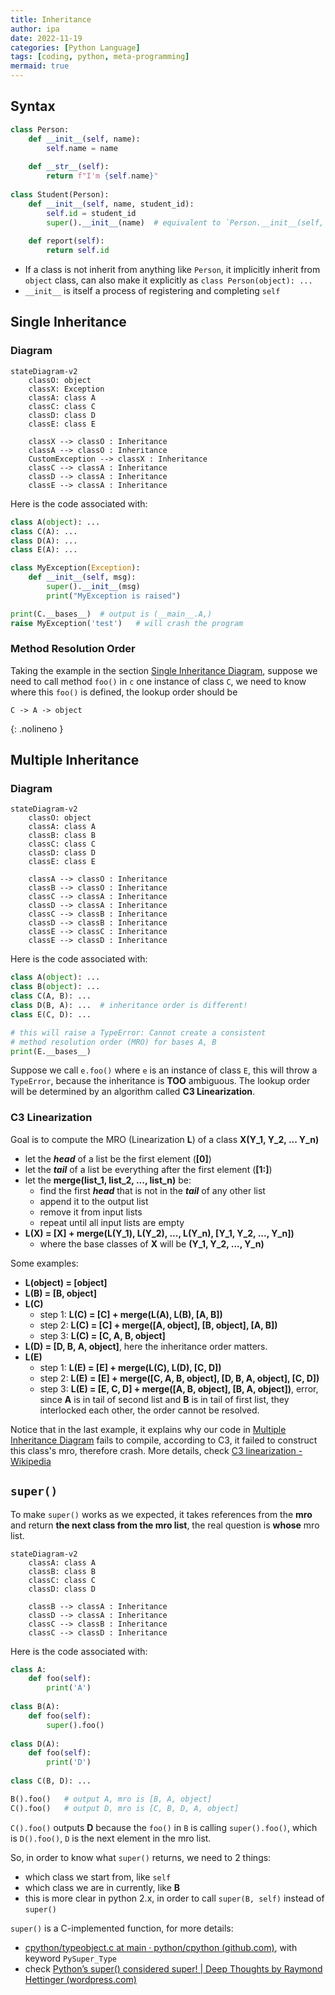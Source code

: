 ```yaml
---
title: Inheritance
author: ipa
date: 2022-11-19
categories: [Python Language]
tags: [coding, python, meta-programming]
mermaid: true
---
```


## Syntax

```python
class Person:
    def __init__(self, name):
        self.name = name
        
    def __str__(self):
        return f"I'm {self.name}"
    
class Student(Person):
    def __init__(self, name, student_id):
        self.id = student_id
        super().__init__(name)	# equivalent to `Person.__init__(self, name)`
        
    def report(self):
        return self.id
```

- If a class is not inherit from anything like `Person`, it implicitly inherit from `object` class, can also make it explicitly as `class Person(object): ...`
- `__init__` is itself a process of registering and completing `self`

## Single Inheritance 

### Diagram

```mermaid
stateDiagram-v2
	classO: object
	classX: Exception
	classA: class A
	classC: class C
	classD: class D
	classE: class E
	
	classX --> classO : Inheritance
	classA --> classO : Inheritance
	CustomException --> classX : Inheritance
	classC --> classA : Inheritance
    classD --> classA : Inheritance
    classE --> classA : Inheritance
```

Here is the code associated with:

```python
class A(object): ...
class C(A): ...
class D(A): ...
class E(A): ...

class MyException(Exception):
    def __init__(self, msg):
        super().__init__(msg)
        print("MyException is raised")

print(C.__bases__)	# output is (__main__.A,)
raise MyException('test')	# will crash the program
```

### Method Resolution Order

Taking the example in the section [Single Inheritance Diagram](#single-inheritance), suppose we need to call method `foo()` in `c` one instance of class `C`, we need to know where this `foo()` is defined, the lookup order should be

```text
C -> A -> object 
```
{: .nolineno }

## Multiple Inheritance 

### Diagram

```mermaid
stateDiagram-v2
	classO: object
	classA: class A
	classB: class B
	classC: class C
	classD: class D
	classE: class E
	
	classA --> classO : Inheritance
	classB --> classO : Inheritance
	classC --> classA : Inheritance
    classD --> classA : Inheritance
    classC --> classB : Inheritance
    classD --> classB : Inheritance
    classE --> classC : Inheritance
    classE --> classD : Inheritance
```

Here is the code associated with:

```python
class A(object): ...
class B(object): ...
class C(A, B): ...
class D(B, A): ...	# inheritance order is different!
class E(C, D): ...

# this will raise a TypeError: Cannot create a consistent 
# method resolution order (MRO) for bases A, B 
print(E.__bases__)  
```
Suppose we call `e.foo()` where `e` is an instance of class `E`, this will throw a `TypeError`, because the inheritance is **TOO** ambiguous.
The lookup order will be determined by an algorithm called **C3 Linearization**.

### C3 Linearization

Goal is to compute the MRO (Linearization **L**) of a class **X(Y_1, Y_2, ... Y_n)**

- let the ***head*** of a list be the first element (**[0]**)
- let the ***tail*** of a list be everything after the first element (**[1:]**)
- let the **merge(list_1, list_2, ..., list_n)** be:
  - find the first ***head*** that is not in the ***tail*** of any other list
  - append it to the output list
  - remove it from input lists
  - repeat until all input lists are empty
- **L(X) = [X] + merge(L(Y_1), L(Y_2), ..., L(Y_n), [Y_1, Y_2, ..., Y_n])**
  - where the base classes of **X** will be **(Y_1, Y_2, ..., Y_n)**


Some examples:

- **L(object) = [object]**
- **L(B) = [B, object]**
- **L(C)**
  - step 1: **L(C) = [C] + merge(L(A), L(B), [A, B])**
  - step 2: **L(C) = [C] + merge([A, object], [B, object], [A, B])**
  - step 3: **L(C) = [C, A, B, object]**
- **L(D) = [D, B, A, object]**, here the inheritance order matters.
- **L(E)**
  - step 1: **L(E) = [E] + merge(L(C), L(D), [C, D])**
  - step 2: **L(E) = [E] + merge([C, A, B, object], [D, B, A, object], [C, D])**
  - step 3: **L(E) = [E, C, D] + merge([A, B, object], [B, A, object])**, error, since **A** is in tail of second list and **B** is in tail of first list, they interlocked each other, the order cannot be resolved.

Notice that in the last example, it explains why our code in [Multiple Inheritance Diagram](#multiple-inheritance) fails to compile, according to C3, it failed to construct this class's mro, therefore crash. More details, check [C3 linearization - Wikipedia](https://en.wikipedia.org/wiki/C3_linearization)

## `super()`

To make `super()` works as we expected, it takes references from the **mro** and return **the next class from the mro list**, the real question is **whose** mro list.

```mermaid
stateDiagram-v2
	classA: class A
	classB: class B
	classC: class C
	classD: class D
	
	classB --> classA : Inheritance
    classD --> classA : Inheritance
    classC --> classB : Inheritance
    classC --> classD : Inheritance
```

Here is the code associated with:

```python
class A:
    def foo(self):
        print('A')      
        
class B(A):
    def foo(self):
        super().foo()
        
class D(A): 
    def foo(self):
        print('D')  
        
class C(B, D): ...

B().foo()	# output A, mro is [B, A, object]
C().foo()	# output D, mro is [C, B, D, A, object]
```
`C().foo()` outputs **D** because the `foo()` in `B` is calling `super().foo()`, which is `D().foo()`, `D` is the next element in the mro list.

So, in order to know what `super()` returns, we need to 2 things:

- which class we start from, like `self`
- which class we are in currently, like **B**
- this is more clear in python 2.x, in order to call `super(B, self)` instead of `super()`

`super()` is a C-implemented function, for more details:

- [cpython/typeobject.c at main · python/cpython (github.com)](https://github.com/python/cpython/blob/main/Objects/typeobject.c), with keyword `PySuper_Type`
- check [Python’s super() considered super! \| Deep Thoughts by Raymond Hettinger (wordpress.com)](https://rhettinger.wordpress.com/2011/05/26/super-considered-super/)

